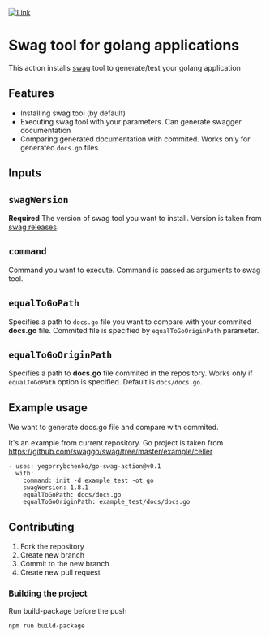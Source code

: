 [![Link](https://github.com/yegorrybchenko/go-swag-action/workflows/build-test/badge.svg?branch=main "Actions status")](https://github.com/yegorrybchenko/go-swag-action/actions)

# Swag tool for golang applications

This action installs [swag](https://github.com/swaggo/swag) tool to generate/test your golang application

## Features

- Installing swag tool (by default)
- Executing swag tool with your parameters. Can generate swagger documentation
- Comparing generated documentation with commited. Works only for generated `docs.go` files

## Inputs

## `swagWersion`

**Required** The version of swag tool you want to install. Version is taken from [swag releases](https://github.com/swaggo/swag/releases).

## `command`

Command you want to execute. Command is passed as arguments to swag tool.

## `equalToGoPath`

Specifies a path to `docs.go` file you want to compare with your commited **docs.go** file. Commited file is specified by `equalToGoOriginPath` parameter.

## `equalToGoOriginPath`

Specifies a path to **docs.go** file commited in the repository. Works only if `equalToGoPath` option is specified. Default is `docs/docs.go`.

## Example usage

We want to generate docs.go file and compare with commited.

It's an example from current repository. Go project is taken from <https://github.com/swaggo/swag/tree/master/example/celler>

```text
- uses: yegorrybchenko/go-swag-action@v0.1
  with:
    command: init -d example_test -ot go
    swagWersion: 1.8.1
    equalToGoPath: docs/docs.go
    equalToGoOriginPath: example_test/docs/docs.go
```

## Contributing

1. Fork the repository
2. Create new branch
3. Commit to the new branch
4. Create new pull request

### Building the project

Run build-package before the push

```bash
npm run build-package
```
